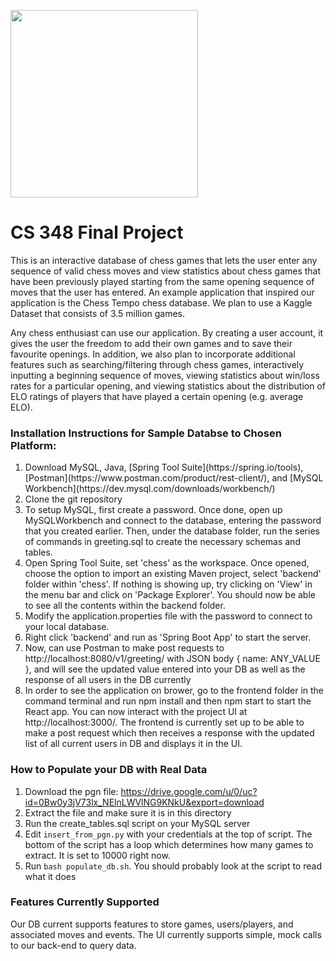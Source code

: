 <img src="https://i.pinimg.com/originals/5e/45/c3/5e45c3f6445fba750c3b4776c7a298fb.gif"  width="300"><img/>

# CS 348 Final Project
This is an interactive database of chess games that lets the user enter any sequence of valid chess moves and view statistics about chess games that have been previously played starting from the same opening sequence of moves that the user has entered. An example application that inspired our application is the Chess Tempo chess database. We plan to use a Kaggle Dataset that consists of 3.5 million games. 

Any chess enthusiast can use our application. By creating a user account, it gives the user the freedom to add their own games and to save their favourite openings. In addition, we also plan to incorporate additional features such as searching/filtering through chess games, interactively inputting a beginning sequence of moves, viewing statistics about win/loss rates for a particular opening, and viewing statistics about the distribution of ELO ratings of players that have played a certain opening (e.g. average ELO).


### Installation Instructions for Sample Databse to Chosen Platform:
<ol>
<li>Download MySQL, Java, [Spring Tool Suite](https://spring.io/tools), [Postman](https://www.postman.com/product/rest-client/), and [MySQL Workbench](https://dev.mysql.com/downloads/workbench/)</li>
<li>Clone the git repository</li>
<li>To setup MySQL, first create a password. Once done, open up MySQLWorkbench and connect to the database, entering the password that you created earlier. Then, under the database folder, run the series of commands in greeting.sql to create the necessary schemas and tables.</li>
<li>Open Spring Tool Suite, set 'chess' as the workspace. Once opened, choose the option to import an existing Maven project, select 'backend' folder within 'chess'. If nothing is showing up, try clicking on 'View' in the menu bar and click on 'Package Explorer'. You should now be able to see all the contents within the backend folder.</li>
<li>Modify the application.properties file with the password to connect to your local database.</li>
<li>Right click 'backend' and run as 'Spring Boot App' to start the server.</li>
<li>Now, can use Postman to make post requests to http://localhost:8080/v1/greeting/ with JSON body { name: ANY_VALUE }, and will see the updated value entered into your DB as well as the response of all users in the DB currently</li>
<li>In order to see the application on brower, go to the frontend folder in the command terminal and run npm install and then npm start to start the React app. You can now interact with the project UI at http://localhost:3000/. The frontend is currently set up to be able to make a post request which then receives a response with the updated list of all current users in DB and displays it in the UI.</li>
</ol>


### How to Populate your DB with Real Data

1. Download the pgn file: https://drive.google.com/u/0/uc?id=0Bw0y3jV73lx_NElnLWVlNG9KNkU&export=download
2. Extract the file and make sure it is in this directory
3. Run the create_tables.sql script on your MySQL server
4. Edit `insert_from_pgn.py` with your credentials at the top of script. The bottom of the script has a loop
which determines how many games to extract. It is set to 10000 right now.
5. Run `bash populate_db.sh`. You should probably look at the script to read what it does

### Features Currently Supported

Our DB current supports features to store games, users/players, and associated moves and events. The UI currently supports simple, mock calls to our back-end to query data.